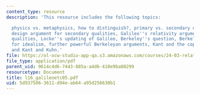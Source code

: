 ```yaml
---
content_type: resource
description: 'This resource includes the following topics:

  physics vs. metaphysics, how to distinguish?, primary vs. secondary qualities, Galileo''s
  design argument for secondary qualities, Galileo''s relativity argument for secondary
  qualities, Locke''s updating of Galileo, Berkeley''s question, Berkeleyan argument
  for idealism, further powerful Berkeleyan arguments, Kant and the copernican revolution,
  and Kant and Kuhn.'
file: https://ol-ocw-studio-app-qa.s3.amazonaws.com/courses/24-03-relativism-reason-and-reality-spring-2005/5d9375063611d94eab64a95d256630b1_l16_galileoetc05.pdf
file_type: application/pdf
parent_uid: 9614c4d6-7443-885a-a4d6-410e9ba80299
resourcetype: Document
title: l16_galileoetc05.pdf
uid: 5d937506-3611-d94e-ab64-a95d256630b1
---
```

